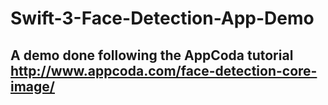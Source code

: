 # Swift-3-Face-Detection-App-Demo

## A demo done following the AppCoda tutorial http://www.appcoda.com/face-detection-core-image/
